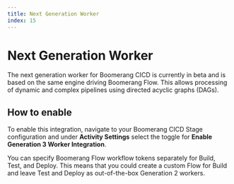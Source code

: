 ```yaml
---
title: Next Generation Worker
index: 15
---
```


# Next Generation Worker

The next generation worker for Boomerang CICD is currently in beta and is based on the same engine driving Boomerang Flow. This allows processing of dynamic and complex pipelines using directed acyclic graphs (DAGs).

## How to enable

To enable this integration, navigate to your Boomerang CICD Stage configuration and under **Activity Settings** select the toggle for **Enable Generation 3 Worker Integration**.

You can specify Boomerang Flow workflow tokens separately for Build, Test, and Deploy. This means that you could create a custom Flow for Build and leave Test and Deploy as out-of-the-box Generation 2 workers.
